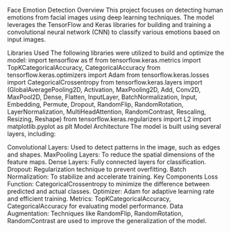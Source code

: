 Face Emotion Detection
Overview
This project focuses on detecting human emotions from facial images using deep learning techniques. The model leverages the TensorFlow and Keras libraries for building and training a convolutional neural network (CNN) to classify various emotions based on input images.

Libraries Used
The following libraries were utilized to build and optimize the model:
import tensorflow as tf
from tensorflow.keras.metrics import TopKCategoricalAccuracy, CategoricalAccuracy
from tensorflow.keras.optimizers import Adam
from tensorflow.keras.losses import CategoricalCrossentropy
from tensorflow.keras.layers import (GlobalAveragePooling2D, Activation, MaxPooling2D, Add, Conv2D, MaxPool2D, Dense,
                                     Flatten, InputLayer, BatchNormalization, Input, Embedding, Permute,
                                     Dropout, RandomFlip, RandomRotation, LayerNormalization, MultiHeadAttention,
                                     RandomContrast, Rescaling, Resizing, Reshape)
from tensorflow.keras.regularizers import L2
import matplotlib.pyplot as plt
Model Architecture
The model is built using several layers, including:

Convolutional Layers: Used to detect patterns in the image, such as edges and shapes.
MaxPooling Layers: To reduce the spatial dimensions of the feature maps.
Dense Layers: Fully connected layers for classification.
Dropout: Regularization technique to prevent overfitting.
Batch Normalization: To stabilize and accelerate training.
Key Components
Loss Function: CategoricalCrossentropy to minimize the difference between predicted and actual classes.
Optimizer: Adam for adaptive learning rate and efficient training.
Metrics: TopKCategoricalAccuracy, CategoricalAccuracy for evaluating model performance.
Data Augmentation: Techniques like RandomFlip, RandomRotation, RandomContrast are used to improve the generalization of the model.
